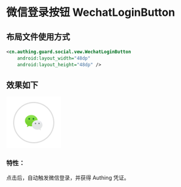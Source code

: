 # 微信登录按钮 WechatLoginButton

## 布局文件使用方式

```xml
<cn.authing.guard.social.vew.WechatLoginButton
    android:layout_width="48dp"
    android:layout_height="48dp" />
```

## 效果如下

![](./images/wechat_button.png)

### 特性：

点击后，自动触发微信登录，并获得 Authing 凭证。

<br>
